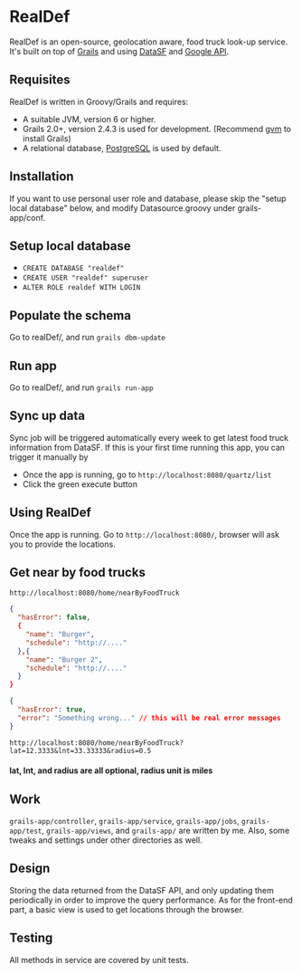RealDef
======

RealDef is an open-source, geolocation aware, food truck look-up service. It's built on top of [Grails][1] and using [DataSF][2] and [Google API][3].


Requisites
----------

RealDef is written in Groovy/Grails and requires:

* A suitable JVM, version 6 or higher.
* Grails 2.0+, version 2.4.3 is used for development. (Recommend [gvm][4] to install Grails)
* A relational database, [PostgreSQL][5] is used by default.


Installation
------------

If you want to use personal user role and database, please skip the "setup local database" below, and modify Datasource.groovy under grails-app/conf.

## Setup local database
* `CREATE DATABASE "realdef"`
* `CREATE USER "realdef" superuser`
* `ALTER ROLE realdef WITH LOGIN`

## Populate the schema
Go to realDef/, and run `grails dbm-update`

## Run app
Go to realDef/, and run `grails run-app`

## Sync up data
Sync job will be triggered automatically every week to get latest food truck information from DataSF.
If this is your first time running this app, you can trigger it manually by
* Once the app is running, go to `http://localhost:8080/quartz/list`
* Click the green execute button


Using RealDef
--------------

Once the app is running.
Go to `http://localhost:8080/`, browser will ask you to provide the locations.

## Get near by food trucks
`http://localhost:8080/home/nearByFoodTruck`
```JSON
{
  "hasError": false,
  {
    "name": "Burger",
    "schedule": "http://...."
  },{
    "name": "Burger 2",
    "schedule": "http://...."
  }
}
```
```JSON
{
  "hasError": true,
  "error": "Something wrong..." // this will be real error messages
}
```

`http://localhost:8080/home/nearByFoodTruck?lat=12.3333&lnt=33.33333&radius=0.5`

#### lat, lnt, and radius are all optional, radius unit is miles


Work
--------------
`grails-app/controller`, `grails-app/service`, `grails-app/jobs`, `grails-app/test`, `grails-app/views`, and `grails-app/` are written by me. Also, some tweaks and settings under other directories as well.

## Design
Storing the data returned from the DataSF API, and only updating them periodically in order to improve the query performance.
As for the front-end part, a basic view is used to get locations through the browser.

## Testing
All methods in service are covered by unit tests.



[1]: https://grails.org/
[2]: https://data.sfgov.org/
[3]: https://developers.google.com/maps/
[4]: http://gvmtool.net/
[5]: http://www.postgresql.org

